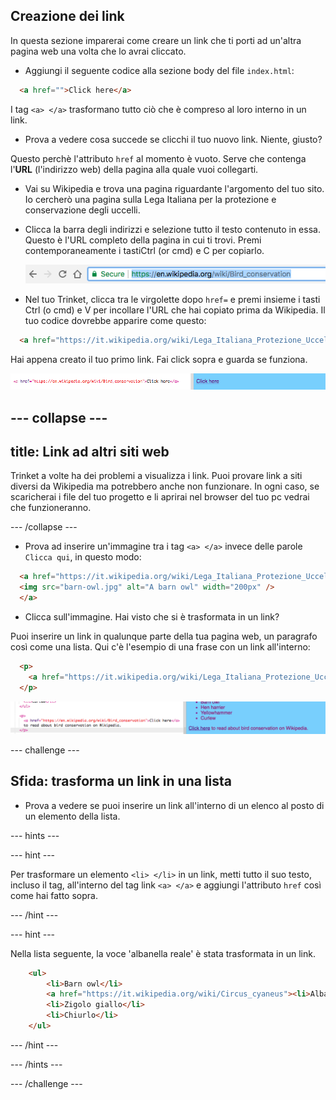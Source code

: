 ## Creazione dei link

In questa sezione imparerai come creare un link che ti porti ad un'altra pagina web una volta che lo avrai cliccato.

- Aggiungi il seguente codice alla sezione body del file `index.html`:

```html
  <a href="">Click here</a>
```

I tag `<a> </a>` trasformano tutto ciò che è compreso al loro interno in un link. 
 
- Prova a vedere cosa succede se clicchi il tuo nuovo link. Niente, giusto?

Questo perchè l'attributo `href` al momento è vuoto. Serve che contenga l'**URL** (l'indirizzo web) della pagina alla quale vuoi collegarti.

- Vai su Wikipedia e trova una pagina riguardante l'argomento del tuo sito. Io cercherò una pagina sulla Lega Italiana per la protezione e conservazione degli uccelli.

- Clicca la barra degli indirizzi e selezione tutto il testo contenuto in essa. Questo è l'URL completo della pagina in cui ti trovi. Premi contemporaneamente i tasti<k>Ctrl</kdb> (or <kdb>cmd</kdb>) e <kdb>C</kdb> per copiarlo. 

  ![URL in address bar](images/AddressBarURL.png)

- Nel tuo Trinket, clicca tra le virgolette dopo `href=` e premi insieme i tasti <kdb>Ctrl</kdb> (o <kdb>cmd</kdb>) e <kdb>V</kdb> per incollare l'URL che hai copiato prima da Wikipedia. Il tuo codice dovrebbe apparire come questo:

```html
  <a href="https://it.wikipedia.org/wiki/Lega_Italiana_Protezione_Uccelli">Clicca qui</a>
```

Hai appena creato il tuo primo link. Fai click sopra e guarda se funziona.

![Link tag](images/egLinkTagWithURL.png)

--- collapse ---
---
title: Link ad altri siti web
---
Trinket a volte ha dei problemi a visualizza i link. Puoi provare link a siti diversi da Wikipedia ma potrebbero anche non funzionare. In ogni caso, se scaricherai i file del tuo progetto e li aprirai nel browser del tuo pc vedrai che funzioneranno.

--- /collapse ---

- Prova ad inserire un'immagine tra i tag `<a> </a>` invece delle parole `Clicca qui`, in questo modo:

```html
  <a href="https://it.wikipedia.org/wiki/Lega_Italiana_Protezione_Uccelli">
  <img src="barn-owl.jpg" alt="A barn owl" width="200px" />
  </a>
```

- Clicca sull'immagine. Hai visto che si è trasformata in un link?

Puoi inserire un link in qualunque parte della tua pagina web, un paragrafo così come una lista. Qui c'è l'esempio di una frase con un link all'interno:

```html
  <p>
    <a href="https://it.wikipedia.org/wiki/Lega_Italiana_Protezione_Uccelli">Clicca qui</a> per saperne di più sulla protezione degli uccelli da Wikipedia.
  </p>
```

![Example of a link in a paragraph element](images/egParagraphLink.png)

--- challenge ---

## Sfida: trasforma un link in una lista

- Prova a vedere se puoi inserire un link all'interno di un elenco al posto di un elemento della lista.

--- hints ---

--- hint ---

Per trasformare un elemento `<li> </li>` in un link, metti tutto il suo testo, incluso il tag, all'interno del tag link `<a> </a>` e aggiungi l'attributo `href` così come hai fatto sopra.

--- /hint ---

--- hint ---

Nella lista seguente, la voce 'albanella reale' è stata trasformata in un link.

```html
    <ul>
        <li>Barn owl</li>
        <a href="https://it.wikipedia.org/wiki/Circus_cyaneus"><li>Albanella reale</li></a>
        <li>Zigolo giallo</li>
        <li>Chiurlo</li>
    </ul>
```

--- /hint ---

--- /hints ---


--- /challenge ---


